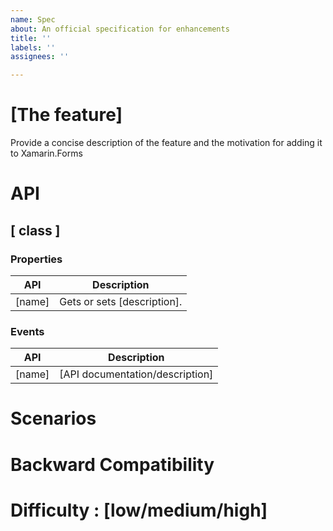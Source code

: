 ```yaml
---
name: Spec
about: An official specification for enhancements
title: ''
labels: ''
assignees: ''

---
```


# [The feature] 

Provide a concise description of the feature and the motivation for adding it to Xamarin.Forms

# API

## [ class ]

### Properties

| API | Description |
| ------------- | ------------- |
| [name] | Gets or sets [description]. |

### Events

| API | Description |
| ------------- | ------------- |
| [name] | [API documentation/description] |
 
# Scenarios

# Backward Compatibility

# Difficulty : [low/medium/high]
